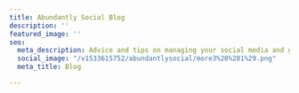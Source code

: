 ```yaml
---
title: Abundantly Social Blog
description: ''
featured_image: ''
seo:
  meta_description: Advice and tips on managing your social media and getting conversions.
  social_image: "/v1533615752/abundantlysocial/more3%20%281%29.png"
  meta_title: Blog

---
```

